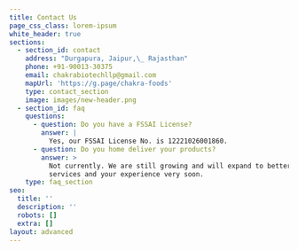 ```yaml
---
title: Contact Us
page_css_class: lorem-ipsum
white_header: true
sections:
  - section_id: contact
    address: "Durgapura, Jaipur,\_ Rajasthan"
    phone: +91-90013-30375
    email: chakrabiotechllp@gmail.com
    mapUrl: 'https://g.page/chakra-foods'
    type: contact_section
    image: images/new-header.png
  - section_id: faq
    questions:
      - question: Do you have a FSSAI License?
        answer: |
          Yes, our FSSAI License No. is 12221026001860.
      - question: Do you home deliver your products?
        answer: >
          Not currently. We are still growing and will expand to better our
          services and your experience very soon.
    type: faq_section
seo:
  title: ''
  description: ''
  robots: []
  extra: []
layout: advanced
---
```

